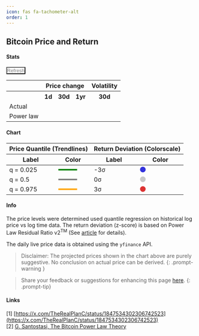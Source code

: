 ```yaml
---
icon: fas fa-tachometer-alt
order: 1
---
```


## Bitcoin Price and Return

#### Stats
<button type="button" class="btn btn-sm" id="refreshDataButton" style="background-color: transparent; color: gray; padding: 0;">
     <i class="fas fa-sync-alt"></i> Refresh
</button>
<table>
    <tr>
        <th></th>
        <th colspan="3">Price change</th>
        <th>Volatility</th>
    </tr>
    <tr>
        <th></th>
        <th>1d</th>
        <th>30d</th>
        <th>1yr</th>
        <th>30d</th>
    </tr>
    <tr>
        <td>Actual</td>
        <td id="change1d" style="padding: 0px 2px;"></td>
        <td id="change30d" style="padding: 0px 2px;"></td>
        <td id="change1yr" style="padding: 0px 2px;"></td>
        <td id="vol30d" style="padding: 0px 2px;"></td>
    </tr>
    <tr>
        <td>Power law</td>
        <td id="change1d_PL" style="padding: 0px 2px;"></td>
        <td id="change30d_PL" style="padding: 0px 2px;"></td>
        <td id="change1yr_PL" style="padding: 0px 2px;"></td>
        <td id="vol30d_PL" style="padding: 0px 2px;"></td>
    </tr>
</table>





<link rel="stylesheet" type="text/css" href="/assets/css/spinner.css">
<link rel="stylesheet" type="text/css" href="/assets/css/dashboard.css">

#### Chart

<div id="container" style="background-color:#222; margin-bottom:20px">
    <div id="cover-spin"></div>
</div>  
<div>
    <table style="margin-top: 20px; margin-bottom:10px">
        <thead>
            <tr>
                <th colspan="2">Price Quantile (Trendlines)</th>
                <th colspan="2">Return Deviation (Colorscale)</th>
            </tr>
            <tr>
                <th>Label</th>
                <th>Color</th>
                <th>Label</th>
                <th>Color</th>
            </tr>
        </thead>
        <tbody>
            <tr>
                <td>q = 0.025</td>
                <td><div style="width: 50px; height: 4px; background-color: green;"></div></td>
                <td>-3σ</td>
                <td><div style="width: 15px; height: 15px; border-radius: 50%; background-color: rgb(50,50,220);"></div></td>
            </tr>
            <tr>
                <td>q = 0.5</td>
                <td><div style="width: 50px; height: 4px; background-color: gray;"></div></td>
                <td>0σ</td>
                <td><div style="width: 15px; height: 15px; border-radius: 50%; background-color: rgb(200,200,200);"></div></td>
            </tr>
            <tr>
                <td>q = 0.975</td>
                <td><div style="width: 50px; height: 4px; background-color: orange;"></div></td>
                <td>3σ</td>
                <td><div style="width: 15px; height: 15px; border-radius: 50%; background-color: rgb(220,50,50);"></div></td>
            </tr>
        </tbody>
    </table>
</div>





#### Info
The price levels were determined used quantile regression on historical log price vs log time data. The return deviation (z-score) is based on Power Law Residual Ratio v2<sup>TM</sup> (See [article](/posts/power-law-residual-ratio/) for details).

The daily live price data is obtained using the `yfinance` API.

> Disclaimer: The projected prices shown in the chart above are purely suggestive. No conclusion on actual price can be derived.
{: .prompt-warning }    

> Share your feedback or suggestions for enhancing this page [here](https://github.com/assridha/assridha.github.io/discussions/5).
{: .prompt-tip} 

#### Links
[1] [https://x.com/TheRealPlanC/status/1847534302306742523](https://x.com/TheRealPlanC/status/1847534302306742523) \
[2] [G. Santostasi, The Bitcoin Power Law Theory](https://giovannisantostasi.medium.com/the-bitcoin-power-law-theory-962dfaf99ee9)





<script type="module">
    import { initializeCharts } from '/assets/js/plrr-tradingview.js';

    async function fetchData() {
    const bitcoinResponse = await fetch('https://python-server-e4a8c032b69c.herokuapp.com/bitcoin-data');
    const bitcoinData = await bitcoinResponse.json();
        
    return bitcoinData; 
    }

    fetchData()
    .then(data => {
        console.log('server response OK')
        document.getElementById('cover-spin').remove(); 
        initializeCharts(data.price_history,data.quantile_price); 
        getStats(data.stats)
    });

    function getStats(statsData) {

    const change1dElement = document.getElementById('change1d');
    change1dElement.textContent = `${statsData.change1d.toFixed(2)}%`;
    change1dElement.style.color = statsData.change1d > 0 ? 'green' : 'red';
    if (statsData.change1d > 0) {
        change1dElement.innerHTML += ' <span style="color: green;">&#x25B2;</span>';
    } else {
        change1dElement.innerHTML += ' <span style="color: red;">&#x25BC;</span>';
    }
    const change30dElement = document.getElementById('change30d');
    change30dElement.textContent = `${statsData.change30d.toFixed(2)}%`;
    change30dElement.style.color = statsData.change30d > 0 ? 'green' : 'red';
    if (statsData.change30d > 0) {
        change30dElement.innerHTML += ' <span style="color: green;">&#x25B2;</span>';
    } else {
        change30dElement.innerHTML += ' <span style="color: red;">&#x25BC;</span>';
    }
    const change1yrElement = document.getElementById('change1yr');
    change1yrElement.textContent = `${statsData.change1yr.toFixed(2)}%`;
    change1yrElement.style.color = statsData.change1yr > 0 ? 'green' : 'red';
    if (statsData.change1yr > 0) {
        change1yrElement.innerHTML += ' <span style="color: green;">&#x25B2;</span>';
    } else {
        change1yrElement.innerHTML += ' <span style="color: red;">&#x25BC;</span>';
    }

    const change1dPLElement = document.getElementById('change1d_PL');
    change1dPLElement.textContent = `${statsData.change1d_PL.toFixed(2)}%`;
    const change30dPLElement = document.getElementById('change30d_PL');
    change30dPLElement.textContent = `${statsData.change30d_PL.toFixed(2)}%`;
    const change1yrPLElement = document.getElementById('change1yr_PL');
    change1yrPLElement.textContent = `${statsData.change1yr_PL.toFixed(2)}%`;

    const changeVol30dElement = document.getElementById('vol30d');
    changeVol30dElement.textContent = `${statsData.volatility30d.toFixed(2)}%`;
    const changeVol30dPLElement = document.getElementById('vol30d_PL');
    changeVol30dPLElement.textContent = `${statsData.volatility30d_PL.toFixed(2)}%`;


        
    }
    
    document.getElementById('refreshDataButton').addEventListener('click', () => {

        fetchData()
    .then(data => {
        console.log('server response OK')
        document.getElementById('container').innerHTML = '';
        initializeCharts(data.price_history,data.quantile_price); 
        getStats(data.stats)
    });
    }


    );


</script>